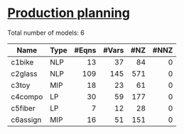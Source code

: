 #  [Production planning](https://examples.xpress.fico.com/example.pl?id=mosel_app_3)

Total number of models:   6

| Name     | Type | #Eqns | #Vars | #NZ | #NNZ |
|----------|------|------:|------:|----:|-----:|
| c1bike   | NLP  | 13    | 37    | 84  | 0    |
| c2glass  | NLP  | 109   | 145   | 571 | 0    |
| c3toy    | MIP  | 18    | 23    | 61  | 0    |
| c4compo  | LP   | 30    | 59    | 177 | 0    |
| c5fiber  | LP   | 7     | 12    | 28  | 0    |
| c6assign | MIP  | 16    | 51    | 151 | 0    |
